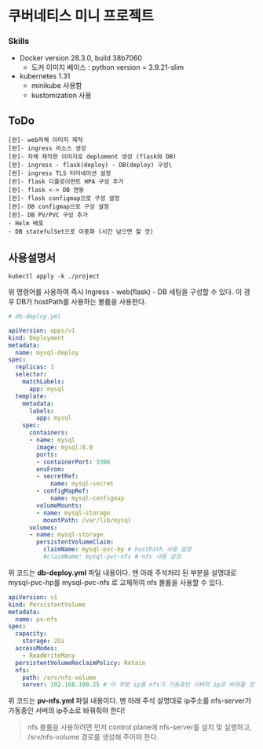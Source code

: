 # 쿠버네티스 미니 프로젝트
### Skills
- Docker version 28.3.0, build 38b7060
  - 도커 이미지 베이스 : python version = 3.9.21-slim
- kubernetes 1.31
    - minikube 사용함
    - kustomization 사용

## ToDo
```
[완]- web자체 이미지 제작
[완]- ingress 리소스 생성
[완]- 자체 제작한 이미지로 deploment 생성 (flask와 DB)
[완]- ingress - flask(deploy) - DB(deploy) 구성\
[완]- ingress TLS 터미네이션 설정
[완]- flask 디플로이먼트 HPA 구성 추가
[완]- flask <-> DB 연동
[완]- flask configmap으로 구성 설정
[완]- DB configmap으로 구성 설정
[완]- DB PV/PVC 구성 추가
- Helm 배포
- DB statefulSet으로 이중화 (시간 남으면 할 것)
```

## 사용설명서
```
kubectl apply -k ./project
```
위 명령어를 사용하여 즉시 Ingress - web(flask) - DB 세팅을 구성할 수 있다.
이 경우 DB가 hostPath를 사용하는 볼륨을 사용한다.

```yaml
# db-deploy.yml

apiVersion: apps/v1
kind: Deployment
metadata:
  name: mysql-deploy
spec:
  replicas: 1
  selector:
    matchLabels:
      app: mysql
  template:
    metadata:
      labels:
        app: mysql
    spec:
      containers:
      - name: mysql
        image: mysql:8.0
        ports:
        - containerPort: 3306
        envFrom:
        - secretRef:
            name: mysql-secret
        - configMapRef:
            name: mysql-configmap
        volumeMounts:
        - name: mysql-storage
          mountPath: /var/lib/mysql
      volumes:
      - name: mysql-storage
        persistentVolumeClaim:
          claimName: mysql-pvc-hp # hostPath 사용 설정
          #claimName: mysql-pvc-nfs # nfs 사용 설정
```
위 코드는 **db-deploy.yml** 파일 내용이다.
맨 아래 주석처리 된 부분을 설명대로 mysql-pvc-hp를 mysql-pvc-nfs 로 교체하여 nfs 볼륨을 사용할 수 있다. 

```yaml
apiVersion: v1
kind: PersistentVolume
metadata:
  name: pv-nfs
spec:
  capacity:
    storage: 2Gi
  accessModes:
    - ReadWriteMany
  persistentVolumeReclaimPolicy: Retain
  nfs:
    path: /srv/nfs-volume
    server: 192.168.100.25 # 이 부분 ip를 nfs가 가동중인 서버의 ip로 바꿔줄 것
```
위 코드는 **pv-nfs.yml** 파일 내용이다.
맨 아래 주석 설명대로 ip주소를 nfs-server가 가동중인 서버의 ip주소로 바꿔줘야 한다!

> nfs 볼륨을 사용하려면 먼저 control plane에 nfs-server를 설치 및 실행하고, /srv/nfs-volume 경로를 생성해 주어야 한다.
